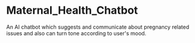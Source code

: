 # Maternal_Health_Chatbot
An AI chatbot which suggests and communicate about pregnancy related issues and also can turn tone according to user's mood.
